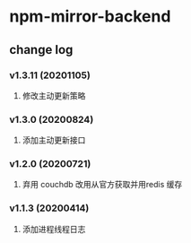 # npm-mirror-backend

## change log

### v1.3.11 (20201105)

1. 修改主动更新策略

### v1.3.0 (20200824)

1. 添加主动更新接口

### v1.2.0 (20200721)

1. 弃用 couchdb 改用从官方获取并用redis 缓存

### v1.1.3 (20200414)

1. 添加进程线程日志

